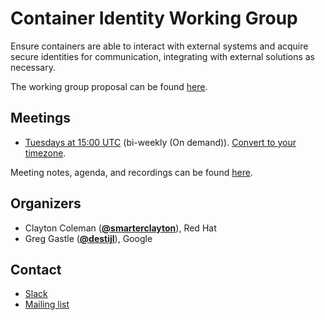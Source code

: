 <!---
This is an autogenerated file!

Please do not edit this file directly, but instead make changes to the
sigs.yaml file in the project root.

To understand how this file is generated, see generator/README.md.
-->
# Container Identity Working Group

Ensure containers are able to interact with external systems and acquire secure identities for communication, integrating with external solutions as necessary.

The working group proposal can be found [here](https://docs.google.com/document/d/1bCK-1_Zy2WfsrMBJkdaV72d2hidaxZBhS5YQHAgscPI/edit?usp=sharing).

## Meetings
* [Tuesdays at 15:00 UTC](TBD) (bi-weekly (On demand)). [Convert to your timezone](http://www.thetimezoneconverter.com/?t=15:00&tz=UTC).

Meeting notes, agenda, and recordings can be found [here](https://docs.google.com/document/d/1uH60pNr1-jBn7N2pEcddk6-6NTnmV5qepwKUJe9tMRo/edit?usp=sharing).

## Organizers
* Clayton Coleman (**[@smarterclayton](https://github.com/smarterclayton)**), Red Hat
* Greg Gastle (**[@destijl](https://github.com/destijl)**), Google

## Contact
* [Slack](https://kubernetes.slack.com/messages/wg-container-identity)
* [Mailing list](https://groups.google.com/forum/#!forum/kubernetes-wg-container-identity)

<!-- BEGIN CUSTOM CONTENT -->

<!-- END CUSTOM CONTENT -->
